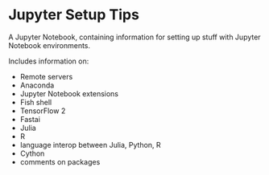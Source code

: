 # Jupyter Setup Tips

A Jupyter Notebook, containing information for setting up stuff with Jupyter Notebook environments.

Includes information on:

- Remote servers
- Anaconda
- Jupyter Notebook extensions
- Fish shell
- TensorFlow 2
- Fastai
- Julia
- R
- language interop between Julia, Python, R
- Cython
- comments on packages

